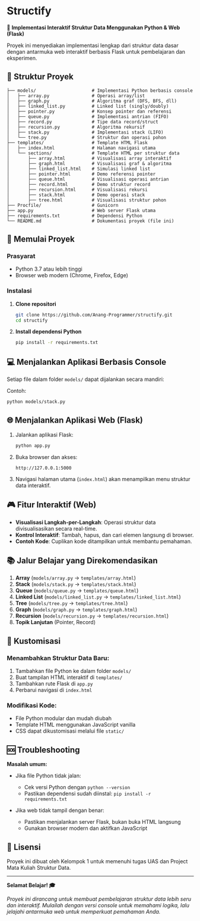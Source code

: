 # Structify

🎯 **Implementasi Interaktif Struktur Data Menggunakan Python & Web (Flask)**

Proyek ini menyediakan implementasi lengkap dari struktur data dasar dengan antarmuka web interaktif berbasis Flask untuk pembelajaran dan eksperimen.

## 📁 Struktur Proyek

```
├── models/                     # Implementasi Python berbasis console
│   ├── array.py                # Operasi array/list
│   ├── graph.py                # Algoritma graf (DFS, BFS, dll)
│   ├── linked_list.py          # Linked list (singly/doubly)
│   ├── pointer.py              # Konsep pointer dan referensi
│   ├── queue.py                # Implementasi antrian (FIFO)
│   ├── record.py               # Tipe data record/struct
│   ├── recursion.py            # Algoritma rekursif
│   ├── stack.py                # Implementasi stack (LIFO)
│   └── tree.py                 # Struktur dan operasi pohon
├── templates/                  # Template HTML Flask
│   ├── index.html              # Halaman navigasi utama
│   └── sections/               # Template HTML per struktur data
│       ├── array.html          # Visualisasi array interaktif
│       ├── graph.html          # Visualisasi graf & algoritma
│       ├── linked_list.html    # Simulasi linked list
│       ├── pointer.html        # Demo referensi pointer
│       ├── queue.html          # Visualisasi operasi antrian
│       ├── record.html         # Demo struktur record
│       ├── recursion.html      # Visualisasi rekursi
│       ├── stack.html          # Demo operasi stack
│       ├── tree.html           # Visualisasi struktur pohon
├── Procfile/                   # Gunicorn
├── app.py                      # Web server Flask utama
├── requirements.txt            # Dependensi Python
└── README.md                   # Dokumentasi proyek (file ini)
```

## 🚀 Memulai Proyek

### Prasyarat

* Python 3.7 atau lebih tinggi
* Browser web modern (Chrome, Firefox, Edge)

### Instalasi

1. **Clone repositori**

   ```bash
   git clone https://github.com/Anang-Programmer/structify.git
   cd structify
   ```

2. **Install dependensi Python**

   ```bash
   pip install -r requirements.txt
   ```

## 💻 Menjalankan Aplikasi Berbasis Console

Setiap file dalam folder `models/` dapat dijalankan secara mandiri:

Contoh:

```bash
python models/stack.py
```

## 🌐 Menjalankan Aplikasi Web (Flask)

1. Jalankan aplikasi Flask:

   ```bash
   python app.py
   ```

2. Buka browser dan akses:

   ```
   http://127.0.0.1:5000
   ```

3. Navigasi halaman utama (`index.html`) akan menampilkan menu struktur data interaktif.

## 🎮 Fitur Interaktif (Web)

* **Visualisasi Langkah-per-Langkah**: Operasi struktur data divisualisasikan secara real-time.
* **Kontrol Interaktif**: Tambah, hapus, dan cari elemen langsung di browser.
* **Contoh Kode**: Cuplikan kode ditampilkan untuk membantu pemahaman.

## 📚 Jalur Belajar yang Direkomendasikan

1. **Array** (`models/array.py` → `templates/array.html`)
2. **Stack** (`models/stack.py` → `templates/stack.html`)
3. **Queue** (`models/queue.py` → `templates/queue.html`)
4. **Linked List** (`models/linked_list.py` → `templates/linked_list.html`)
5. **Tree** (`models/tree.py` → `templates/tree.html`)
6. **Graph** (`models/graph.py` → `templates/graph.html`)
7. **Recursion** (`models/recursion.py` → `templates/recursion.html`)
8. **Topik Lanjutan** (Pointer, Record)

## 🔧 Kustomisasi

### Menambahkan Struktur Data Baru:

1. Tambahkan file Python ke dalam folder `models/`
2. Buat tampilan HTML interaktif di `templates/`
3. Tambahkan rute Flask di `app.py`
4. Perbarui navigasi di `index.html`

### Modifikasi Kode:

* File Python modular dan mudah diubah
* Template HTML menggunakan JavaScript vanilla
* CSS dapat dikustomisasi melalui file `static/`

## 🆘 Troubleshooting

**Masalah umum:**

* Jika file Python tidak jalan:

  * Cek versi Python dengan `python --version`
  * Pastikan dependensi sudah diinstal: `pip install -r requirements.txt`

* Jika web tidak tampil dengan benar:

  * Pastikan menjalankan server Flask, bukan buka HTML langsung
  * Gunakan browser modern dan aktifkan JavaScript

## 📝 Lisensi

Proyek ini dibuat oleh Kelompok 1 untuk memenuhi tugas UAS dan Project Mata Kuliah Struktur Data.

---

**Selamat Belajar! 🎓**

*Proyek ini dirancang untuk membuat pembelajaran struktur data lebih seru dan interaktif. Mulailah dengan versi console untuk memahami logika, lalu jelajahi antarmuka web untuk memperkuat pemahaman Anda.*
